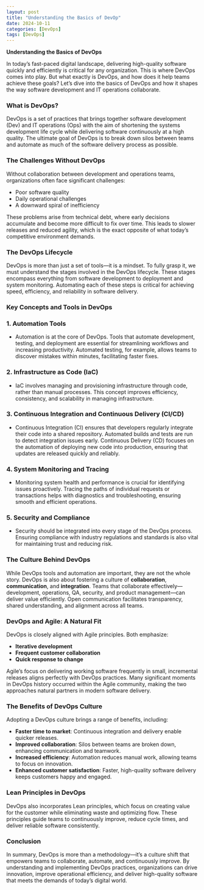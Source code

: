 ```yaml
---
layout: post
title: "Understanding the Basics of DevOp"
date: 2024-10-11
categories: [DevOps]
tags: [DevOps]
---
```


**Understanding the Basics of DevOps**

In today’s fast-paced digital landscape, delivering high-quality software quickly and efficiently is critical for any organization. This is where DevOps comes into play. But what exactly is DevOps, and how does it help teams achieve these goals? Let’s dive into the basics of DevOps and how it shapes the way software development and IT operations collaborate.

### What is DevOps?

DevOps is a set of practices that brings together software development (Dev) and IT operations (Ops) with the aim of shortening the systems development life cycle while delivering software continuously at a high quality. The ultimate goal of DevOps is to break down silos between teams and automate as much of the software delivery process as possible.

### The Challenges Without DevOps

Without collaboration between development and operations teams, organizations often face significant challenges:

- Poor software quality
- Daily operational challenges
- A downward spiral of inefficiency

These problems arise from technical debt, where early decisions accumulate and become more difficult to fix over time. This leads to slower releases and reduced agility, which is the exact opposite of what today’s competitive environment demands.

### The DevOps Lifecycle

DevOps is more than just a set of tools—it is a mindset. To fully grasp it, we must understand the stages involved in the DevOps lifecycle. These stages encompass everything from software development to deployment and system monitoring. Automating each of these steps is critical for achieving speed, efficiency, and reliability in software delivery.

### Key Concepts and Tools in DevOps

### 1. **Automation Tools**

- Automation is at the core of DevOps. Tools that automate development, testing, and deployment are essential for streamlining workflows and increasing productivity. Automated testing, for example, allows teams to discover mistakes within minutes, facilitating faster fixes.

### 2. **Infrastructure as Code (IaC)**

- IaC involves managing and provisioning infrastructure through code, rather than manual processes. This concept improves efficiency, consistency, and scalability in managing infrastructure.

### 3. **Continuous Integration and Continuous Delivery (CI/CD)**

- Continuous Integration (CI) ensures that developers regularly integrate their code into a shared repository. Automated builds and tests are run to detect integration issues early. Continuous Delivery (CD) focuses on the automation of deploying new code into production, ensuring that updates are released quickly and reliably.

### 4. **System Monitoring and Tracing**

- Monitoring system health and performance is crucial for identifying issues proactively. Tracing the paths of individual requests or transactions helps with diagnostics and troubleshooting, ensuring smooth and efficient operations.

### 5. **Security and Compliance**

- Security should be integrated into every stage of the DevOps process. Ensuring compliance with industry regulations and standards is also vital for maintaining trust and reducing risk.

### The Culture Behind DevOps

While DevOps tools and automation are important, they are not the whole story. DevOps is also about fostering a culture of **collaboration**, **communication**, and **integration**. Teams that collaborate effectively—development, operations, QA, security, and product management—can deliver value efficiently. Open communication facilitates transparency, shared understanding, and alignment across all teams.

### DevOps and Agile: A Natural Fit

DevOps is closely aligned with Agile principles. Both emphasize:

- **Iterative development**
- **Frequent customer collaboration**
- **Quick response to change**

Agile’s focus on delivering working software frequently in small, incremental releases aligns perfectly with DevOps practices. Many significant moments in DevOps history occurred within the Agile community, making the two approaches natural partners in modern software delivery.

### The Benefits of DevOps Culture

Adopting a DevOps culture brings a range of benefits, including:

- **Faster time to market**: Continuous integration and delivery enable quicker releases.
- **Improved collaboration**: Silos between teams are broken down, enhancing communication and teamwork.
- **Increased efficiency**: Automation reduces manual work, allowing teams to focus on innovation.
- **Enhanced customer satisfaction**: Faster, high-quality software delivery keeps customers happy and engaged.

### Lean Principles in DevOps

DevOps also incorporates Lean principles, which focus on creating value for the customer while eliminating waste and optimizing flow. These principles guide teams to continuously improve, reduce cycle times, and deliver reliable software consistently.

### Conclusion

In summary, DevOps is more than a methodology—it’s a culture shift that empowers teams to collaborate, automate, and continuously improve. By understanding and implementing DevOps practices, organizations can drive innovation, improve operational efficiency, and deliver high-quality software that meets the demands of today’s digital world.